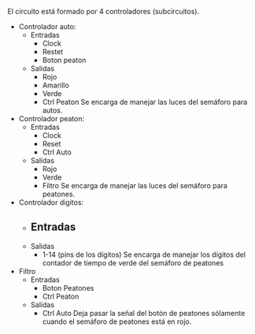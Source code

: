 El circuito está formado por 4 controladores (subcircuitos).

- Controlador auto:
  - Entradas
    - Clock
    - Restet
    - Boton peaton
  - Salidas
    - Rojo
    - Amarillo
    - Verde
    - Ctrl Peaton
  Se encarga de manejar las luces del semáforo para autos.
- Controlador peaton:
  - Entradas
    - Clock
    - Reset
    - Ctrl Auto
  - Salidas
    - Rojo
    - Verde
    - Filtro
  Se encarga de manejar las luces del semáforo para peatones.
- Controlador digitos:
  - Entradas
    -
  - Salidas
    - 1-14 (pins de los dígitos)
  Se encarga de manejar los dígitos del contador de tiempo de verde del semáforo de peatones
- Filtro
  - Entradas
    - Boton Peatones
    - Ctrl Peaton
  - Salidas
    - Ctrl Auto
  Deja pasar la señal del botón de peatones sólamente cuando el semáforo de peatones está en rojo.
